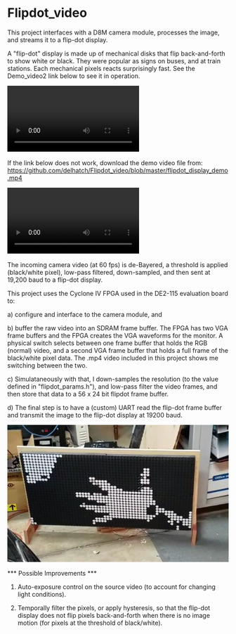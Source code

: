 # Flipdot_video

This project interfaces with a D8M camera module, processes the image, and streams it to a flip-dot display.

A "flip-dot" display is made up of mechanical disks that flip back-and-forth to show white or black. They were popular as signs on buses, and at train stations. Each mechanical pixels reacts surprisingly fast. See the Demo_video2 link below to see it in operation.

![Demo_video1](https://github.com/delhatch/Flipdot_video/blob/master/flipdot_display_hardware.mp4)

If the link below does not work, download the demo video file from: https://github.com/delhatch/Flipdot_video/blob/master/flipdot_display_demo.mp4

![Demo_video2](https://github.com/delhatch/Flipdot_video/blob/master/flipdot_display_demo.mp4)

The incoming camera video (at 60 fps) is de-Bayered, a threshold is applied (black/white pixel), low-pass filtered, down-sampled, and then sent at 19,200 baud to a flip-dot display.

This project uses the Cyclone IV FPGA used in the DE2-115 evaluation board to:

a) configure and interface to the camera module, and

b) buffer the raw video into an SDRAM frame buffer. The FPGA has two VGA frame buffers and the FPGA creates the VGA waveforms for the monitor. A physical switch selects between one frame buffer that holds the RGB (normal) video, and a second VGA frame buffer that holds a full frame of the black/white pixel data. The .mp4 video included in this project shows me switching between the two.

c) Simulataneously with that, I down-samples the resolution (to the value defined in "flipdot_params.h"), and low-pass filter the video frames,  and then store that data to a 56 x 24 bit flipdot frame buffer.

d) The final step is to have a (custom) UART read the flip-dot frame buffer and transmit the image to the flip-dot display at 19200 baud.

![image](https://github.com/delhatch/Flipdot_video/blob/master/flipdot_sign.JPG)

*** Possible Improvements ***

1) Auto-exposure control on the source video (to account for changing light conditions).

2) Temporally filter the pixels, or apply hysteresis, so that the flip-dot display does not flip pixels back-and-forth when there is no image motion (for pixels at the threshold of black/white).
